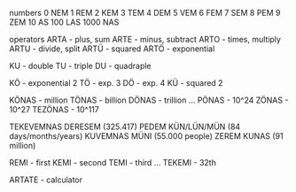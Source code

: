 numbers
0 NEM
1 REM
2 KEM
3 TEM
4 DEM
5 VEM
6 FEM
7 SEM
8 PEM
9 ZEM
10 AS
100 LAS
1000 NAS

operators
ARTA - plus, sum
ARTE - minus, subtract
ARTO - times, multiply
ARTU - divide, split
ARTÜ - squared
ARTÖ - exponential

KU - double
TU - triple
DU - quadraple 

KÖ - exponential 2
TÖ - exp. 3
DÖ - exp. 4
KÜ - squared 2

KÖNAS - million
TÖNAS - billion
DÖNAS - trillion 
...
PÖNAS - 10^24
ZÖNAS - 10^27
TEZÖNAS - 10^117

TEKEVEMNAS DERESEM (325.417)
PEDEM KÜN/LÜN/MÜN (84 days/months/years)
KUVEMNAS MÜNI (55.000 people)
ZEREM KUNAS (91 million)

REMI - first
KEMI - second
TEMI - third
...
TEKEMI - 32th


ARTATE - calculator